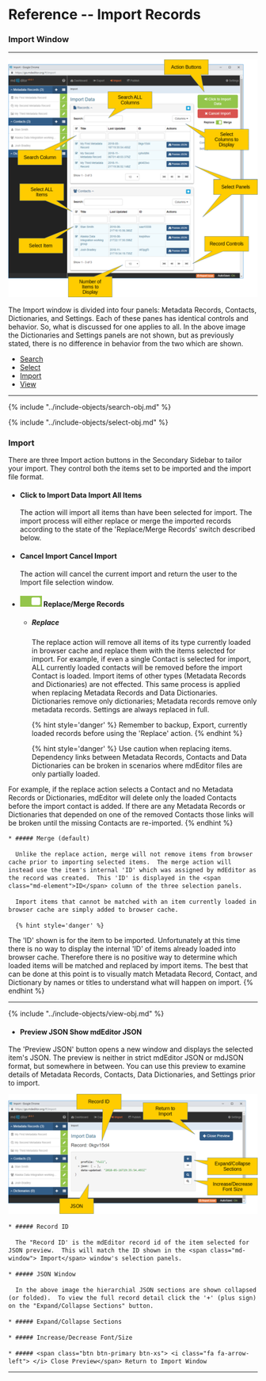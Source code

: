 # Reference -- Import Records 
### Import Window
--- 

![Import Panel](/assets/reference/import/import-window.png)

The <span class="md-window">Import</span> window is divided into four panels: <span class="md-panel">Metadata Records</span>, <span class="md-panel">Contacts</span>, <span class="md-panel"> Dictionaries</span>, and <span class="md-panel">Settings</span>.  Each of these panes has identical controls and behavior.  So, what is discussed for one applies to all.  In the above image the <span class="md-panel"> Dictionaries</span> and <span class="md-panel"> Settings</span> panels are not shown, but as previously stated, there is no difference in behavior from the two which are shown. 

* [Search](#search)
* [Select](#select)
* [Import](#import)
* [View](#view)

--- 

{% include "../include-objects/search-obj.md" %}

{% include "../include-objects/select-obj.md" %}

### Import

There are three Import action buttons in the <span class="md-window">Secondary Sidebar</span> to tailor your import.  They control both the items set to be imported and the import file format.

  * #### <strong class="btn btn-success btn-xs"> <i class="fa fa-sign-out"> </i> Click to Import Data</strong> Import All Items
  
    The action will import all items than have been selected for import.  The import process will either replace or merge the imported records according to the state of the 'Replace/Merge Records' switch described below.
 
  * #### <strong class="btn btn-danger btn-xs"> <i class="fa fa-times"> </i> Cancel Import</strong> Cancel Import
  
    The action will cancel the current import and return the user to the <span class="md-window">Import</span> file selection window.  
   
  * #### ![](/assets/bullets/switch-right.png) Replace/Merge Records 
  
    * ##### Replace
    
      The replace action will remove all items of its type currently loaded in browser cache and replace them with the items selected for import.  For example, if even a single <span class="md-panel">Contact</span> is selected for import, ALL currently loaded contacts will be removed before the import <span class="md-panel">Contact</span> is loaded.  Import items of other types (<span class="md-panel">Metadata Records</span> and <span class="md-panel">Dictionaries</span>) are not effected.  This same process is applied when replacing <span class="md-panel">Metadata Records</span> and <span class="md-panel">Data Dictionaries</span>.  Dictionaries remove only dictionaries; Metadata records remove only metadata records.  <span class="md-panel">Settings</span> are always replaced in full. 
      
      {% hint style='danger' %}
  Remember to backup, <span class="md-window">Export</span>, currently loaded records before using the 'Replace' action.
      {% endhint %}
    
      {% hint style='danger' %}
  Use caution when replacing items.  Dependency links between <span class="md-panel">Metadata Records</span>, <span class="md-panel">Contacts</span> and <span class="md-panel">Data Dictionaries</span> can be broken in scenarios where mdEditor files are only partially loaded.  
  
  For example, if the replace action selects a <span class="md-panel">Contact</span> and no <span class="md-panel">Metadata Records</span> or <span class="md-panel">Dictionaries</span>, mdEditor will delete only the loaded <span class="md-panel">Contacts</span> before the import contact is added.  If there are any <span class="md-panel">Metadata Records</span> or <span class="md-panel">Dictionaries</span> that depended on one of the removed <span class="md-panel">Contacts</span> those links will be broken until the missing <span class="md-panel">Contacts</span> are re-imported.
      {% endhint %}
      
    * ##### Merge (default)
   
      Unlike the replace action, merge will not remove items from browser cache prior to importing selected items.  The merge action will instead use the item's internal 'ID' which was assigned by mdEditor as the record was created.  This 'ID' is displayed in the <span class="md-element">ID</span> column of the three selection panels.  
      
      Import items that cannot be matched with an item currently loaded in browser cache are simply added to browser cache.
      
      {% hint style='danger' %}
  The 'ID' shown is for the item to be imported.  Unfortunately at this time there is no way to display the internal 'ID' of items already loaded into browser cache.  Therefore there is no positive way to determine which loaded items will be matched and replaced by import items.  The best that can be done at this point is to visually match <span class="md-panel">Metadata Record</span>, <span class="md-panel">Contact</span>, and <span class="md-panel">Dictionary</span> by names or titles to understand what will happen on import. 
      {% endhint %}
        
  ---

{% include "../include-objects/view-obj.md" %}
    
  * #### <span class="btn btn-primary btn-xs"> <i class="fa fa-binoculars"> </i> Preview JSON</span> Show mdEditor JSON
  
  The 'Preview JSON' button opens a new window and displays the selected item's JSON.  The preview is neither in strict mdEditor JSON or mdJSON format, but somewhere in between.  You can use this preview to examine details of <span class="md-panel"> Metadata Records</span>, <span class="md-panel"> Contacts</span>, <span class="md-panel"> Data Dictionaries</span>, and <span class="md-panel"> Settings</span> prior to import. 
  
  ![Import Panel](/assets/reference/import/import-preview.png)
  
    * ##### Record ID
    
      The "Record ID' is the mdEditor record id of the item selected for JSON preview.  This will match the ID shown in the <span class="md-window"> Import</span> window's selection panels. 
      
    * ##### JSON Window
    
      In the above image the hierarchial JSON sections are shown collapsed (or folded).  To view the full record detail click the '+' (plus sign) on the "Expand/Collapse Sections" button.
    
    * ##### Expand/Collapse Sections
    
    * ##### Increase/Decrease Font/Size
    
    * ##### <span class="btn btn-primary btn-xs"> <i class="fa fa-arrow-left"> </i> Close Preview</span> Return to Import Window

---
  